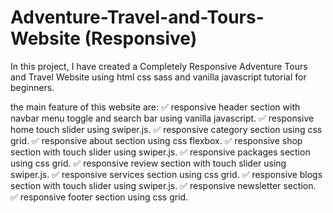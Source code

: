 # Adventure-Travel-and-Tours-Website (Responsive)

In this project, I have created a Completely Responsive Adventure Tours and Travel Website using html css sass and vanilla javascript tutorial for beginners.

the main feature of this website are:
✅ responsive header section with navbar menu toggle and search bar using vanilla javascript.
✅ responsive home touch slider using swiper.js.
✅ responsive category section using css grid.
✅ responsive about section using css flexbox.
✅ responsive shop section with touch slider using swiper.js.
✅ responsive packages section using css grid.
✅ responsive review section with touch slider using swiper.js.
✅ responsive services section using css grid.
✅ responsive blogs section with touch slider using swiper.js.
✅ responsive newsletter section.
✅ responsive footer section using css grid.
